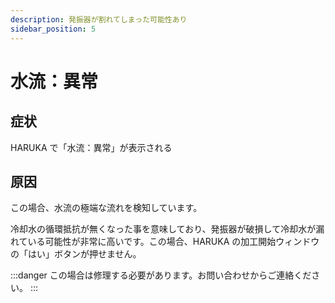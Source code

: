 ```yaml
---
description: 発振器が割れてしまった可能性あり
sidebar_position: 5
---
```


# 水流：異常

## 症状

HARUKA で「水流：異常」が表示される

## 原因

この場合、水流の極端な流れを検知しています。

冷却水の循環抵抗が無くなった事を意味しており、発振器が破損して冷却水が漏れている可能性が非常に高いです。この場合、HARUKA の加工開始ウィンドウの「はい」ボタンが押せません。

:::danger
この場合は修理する必要があります。お問い合わせからご連絡ください。
:::
